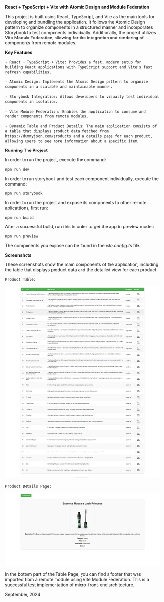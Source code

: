 **React + TypeScript + Vite with Atomic Design and Module Federation**

This project is built using React, TypeScript, and Vite as the main tools for developing and bundling the application. It follows the Atomic Design pattern to organize components in a structured manner and incorporates Storybook to test components individually. Additionally, the project utilizes Vite Module Federation, allowing for the integration and rendering of components from remote modules.



**Key Features**

    - React + TypeScript + Vite: Provides a fast, modern setup for building React applications with TypeScript support and Vite's fast  refresh capabilities.

    - Atomic Design: Implements the Atomic Design pattern to organize components in a scalable and maintainable manner.

    - Storybook Integration: Allows developers to visually test individual components in isolation.

    - Vite Module Federation: Enables the application to consume and render components from remote modules.

    - Dynamic Table and Product Details: The main application consists of a table that displays product data fetched from https://dummyjson.com/products and a details page for each product, allowing users to see more information about a specific item.



**Running The Project**

In order to run the project, execute the command: 

    npm run dev

In order to run storybook and test each component individually, execute the command:

    npm run storybook

In order to run the project and expose its components to other remote aplicattions, first run: 

    npm run build

After a successful build, run this in order to get the app in preview mode.:

    npm run preview

The components you expose can be found in the _vite.config.ts_ file.



**Screenshots**

These screenshots show the main components of the application, including the table that displays product data and the detailed view for each product.

    Product Table:

![product-table-page](Product-Table.png)


    Product Details Page:

![product-details-page](Product-Details.png)


In the bottom part of the Table Page, you can find a footer that was imported from a remote module using Vite Module Federation. This is a successful test implementation of micro-front-end architecture.

September, 2024
